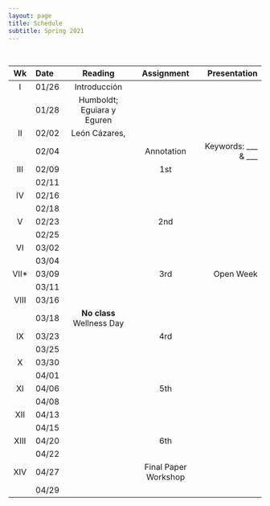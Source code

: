 ```yaml
---
layout: page
title: Schedule
subtitle: Spring 2021
---
```


<br>

| Wk | Date | Reading | Assignment | Presentation|
|:------:|:------|:--------:|:------:|----:|
|     I | 01/26 | Introducción | | |
|       | 01/28 | Humboldt; Eguiara y Eguren| | |
|    II | 02/02 | León Cázares, | | |
|       | 02/04 |   | Annotation | Keywords: ___  & ___ |
| III   | 02/09 | | 1st | |
|       | 02/11 | | | |
|  IV   | 02/16 | | | |
|       | 02/18 | | | |
| V     | 02/23 | | 2nd | |
|       | 02/25 | | | |
| VI    | 03/02 | | | |
|       | 03/04 | | | |
| VII*  | 03/09 | | 3rd | Open Week |
|       | 03/11 | | | |
| VIII  | 03/16 | | | |
|       | 03/18 | **No class**   Wellness Day|
|  IX   | 03/23 | | 4rd | |
|       | 03/25 | | | |
| X     | 03/30 | | | |
|       | 04/01 | | | |
| XI    | 04/06 | | 5th | |
|       | 04/08 | | | |
| XII   | 04/13 | | | |
|       | 04/15 | | | |
|  XIII | 04/20 | | 6th | |
|       | 04/22 | |  | |
|  XIV  | 04/27 | | Final Paper Workshop  | |
|       | 04/29 | | | |
